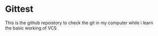 # Gittest
This is the github repoistory to check the git in my computer while i learn the basic working of VCS
